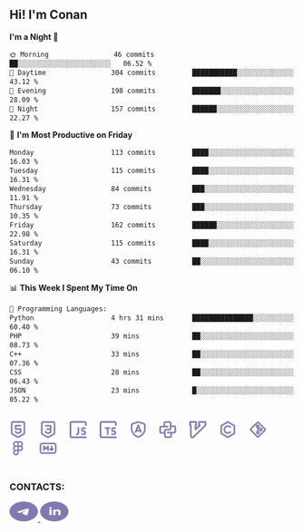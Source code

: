 ## Hi! I'm Conan

<!--START_SECTION:waka-->
**I'm a Night 🦉** 

```text
🌞 Morning                46 commits          ██░░░░░░░░░░░░░░░░░░░░░░░   06.52 % 
🌆 Daytime                304 commits         ███████████░░░░░░░░░░░░░░   43.12 % 
🌃 Evening                198 commits         ███████░░░░░░░░░░░░░░░░░░   28.09 % 
🌙 Night                  157 commits         ██████░░░░░░░░░░░░░░░░░░░   22.27 % 
```
📅 **I'm Most Productive on Friday** 

```text
Monday                   113 commits         ████░░░░░░░░░░░░░░░░░░░░░   16.03 % 
Tuesday                  115 commits         ████░░░░░░░░░░░░░░░░░░░░░   16.31 % 
Wednesday                84 commits          ███░░░░░░░░░░░░░░░░░░░░░░   11.91 % 
Thursday                 73 commits          ███░░░░░░░░░░░░░░░░░░░░░░   10.35 % 
Friday                   162 commits         ██████░░░░░░░░░░░░░░░░░░░   22.98 % 
Saturday                 115 commits         ████░░░░░░░░░░░░░░░░░░░░░   16.31 % 
Sunday                   43 commits          ██░░░░░░░░░░░░░░░░░░░░░░░   06.10 % 
```


📊 **This Week I Spent My Time On** 

```text
💬 Programming Languages: 
Python                   4 hrs 31 mins       ███████████████░░░░░░░░░░   60.40 % 
PHP                      39 mins             ██░░░░░░░░░░░░░░░░░░░░░░░   08.73 % 
C++                      33 mins             ██░░░░░░░░░░░░░░░░░░░░░░░   07.36 % 
CSS                      28 mins             ██░░░░░░░░░░░░░░░░░░░░░░░   06.43 % 
JSON                     23 mins             █░░░░░░░░░░░░░░░░░░░░░░░░   05.22 % 
```


<!--END_SECTION:waka-->


<br>

<div align="left">
  <img src="icons/skills/html.svg" height="30" alt="html5"/>
  <img width="15"/>
  <img src="icons/skills/css.svg" height="30" alt="css"/>
    <img width="15"/>
  <img src="icons/skills/javascript.svg" height="30" alt="javascript"/>
  <img width="15"/>
  <img src="icons/skills/typescript.svg" height="30" alt="typescript"/>
  <img width="15"/>
  <img src="icons/skills/angular.svg" height="30" alt="angular"/>
  <img width="15"/>
  <img src="icons/skills/python.svg" height="30" alt="python"/>
  <img width="15"/>
  <img src="icons/skills/vim.svg" height="30" alt="vim"  />
  <img width="15"/>
  <img src="icons/skills/c.svg" height="30" alt="c"/>
  <img width="15"/>
  <img src="icons/skills/git.svg" height="30" alt="git"/>
  <img width="15"/>
  <img src="icons/skills/figma.svg" height="30" alt="figma"/>
  <img width="15"/>
  <img src="icons/skills/markdown.svg" height="30" alt="markdown"/>
</div>

<br>


### CONTACTS:

<div align="left">
  <a href="https://t.me/gkkconan">
    <img src="icons/contacts/telegram.svg" width="50" height="35" alt="telegram"/>
  </a>
  <a href="https://www.linkedin.com/in/gkkconan">
    <img src="icons/contacts/linkedin.svg" width="50" height="35" alt="linkedin"/>
  </a>
</div>
